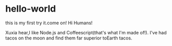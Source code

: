 # hello-world
this is my first try it.come on!
Hi Humans!

Xuxia hear,I like Node.js and Coffeescript(that's what I'm made of!).
I've had tacos on the moon and find them far superior toEarth tacos.
